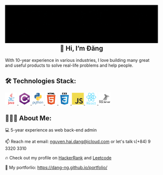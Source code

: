 <h2 align="center">
    <img src="./banner.gif">
    <br> 
    👋 Hi, I’m Đăng
    <br>
</h2> 
<p>
 With 10-year experience in various industries, I love building many great and useful products to solve real-life problems and help people.
</p>

<h2 align="left">🛠️ Technologies Stack:</h2>
<p align="left">
    <a href="#" target="_blank">
        <img src="https://raw.githubusercontent.com/devicons/devicon/master/icons/java/java-original-wordmark.svg" alt="java" width="40" height="40"/>
    </a>
    <a href="#" target="_blank">
        <img src="https://raw.githubusercontent.com/devicons/devicon/master/icons/csharp/csharp-original.svg" alt="csharp" width="40" height="40"/>
    </a>
    <a href="#" target="_blank">
        <img src="https://raw.githubusercontent.com/devicons/devicon/master/icons/python/python-original-wordmark.svg" alt="python" width="40" height="40"/>
    </a>
    <a href="#" target="_blank"> 
        <img src="https://raw.githubusercontent.com/devicons/devicon/master/icons/html5/html5-original-wordmark.svg" alt="html5" width="40" height="40"/>
    </a>
    <a href="#" target="_blank">
        <img src="https://raw.githubusercontent.com/devicons/devicon/master/icons/css3/css3-original-wordmark.svg" alt="css3" width="40" height="40"/>
    </a>
    <a href="#" target="_blank">
        <img src="https://raw.githubusercontent.com/devicons/devicon/master/icons/javascript/javascript-original.svg" alt="javascript" width="40" height="40"/>
    </a>
    <a href="#" target="_blank">
        <img src="https://raw.githubusercontent.com/devicons/devicon/master/icons/react/react-original-wordmark.svg" alt="react" width="40" height="40"/>
    </a>
    <a href="#" target="_blank" style="pointer-events: none;">
        <img src="https://github.com/devicons/devicon/blob/master/icons/microsoftsqlserver/microsoftsqlserver-plain-wordmark.svg" alt="sql" width="40" height="40"/>
    </a>
</p>

<h2 align="left">👨🏻‍💻 About Me:</h2>

:computer: 5-year experience as web back-end admin

:mailbox: Reach me at email: nguyen.hai.dang@icloud.com or let's talk :telephone_receiver:(+84) 9 3320 3310

:fire: Check out my profile on [HackerRank](https://www.hackerrank.com/nguyen_hai_dang) and [Leetcode](https://leetcode.com/derekn/)

:briefcase: My portforlio: <a target="_blank">https://dang-ng.github.io/portfolio/</a>
